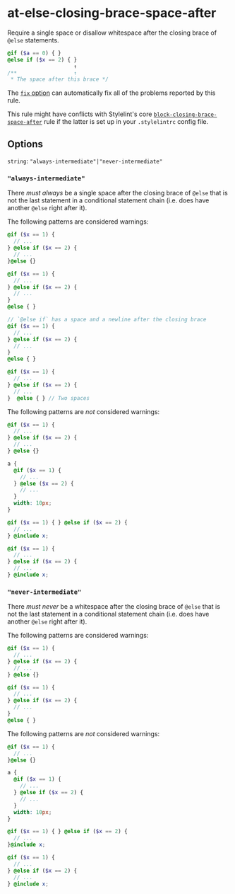 # at-else-closing-brace-space-after

Require a single space or disallow whitespace after the closing brace of `@else` statements.

```scss
@if ($a == 0) { }
@else if ($x == 2) { }
                     ↑
/**                  ↑
 * The space after this brace */
```

The [`fix` option](https://stylelint.io/user-guide/usage/options#fix) can automatically fix all of the problems reported by this rule.

This rule might have conflicts with Stylelint's core [`block-closing-brace-space-after`](https://stylelint.io/user-guide/rules/block-closing-brace-space-after) rule if the latter is set up in your `.stylelintrc` config file.

## Options

`string`: `"always-intermediate"|"never-intermediate"`

### `"always-intermediate"`

There *must always* be a single space after the closing brace of `@else` that is not the last statement in a conditional statement chain (i.e. does have another `@else` right after it).

The following patterns are considered warnings:

```scss
@if ($x == 1) {
  // ...
} @else if ($x == 2) {
  // ...
}@else {}

@if ($x == 1) {
  // ...
} @else if ($x == 2) {
  // ...
}
@else { }

// `@else if` has a space and a newline after the closing brace
@if ($x == 1) {
  // ...
} @else if ($x == 2) {
  // ...
}
@else { }

@if ($x == 1) {
  // ...
} @else if ($x == 2) {
  // ...
}  @else { } // Two spaces
```

The following patterns are *not* considered warnings:

```scss
@if ($x == 1) {
  // ...
} @else if ($x == 2) {
  // ...
} @else {}

a {
  @if ($x == 1) {
    // ...
  } @else ($x == 2) {
    // ...
  }
  width: 10px;
}

@if ($x == 1) { } @else if ($x == 2) {
  // ...
} @include x;

@if ($x == 1) {
  // ...
} @else if ($x == 2) {
  // ...
} @include x;
```

### `"never-intermediate"`

There *must never* be a whitespace after the closing brace of `@else` that is not the last statement in a conditional statement chain (i.e. does have another `@else` right after it).

The following patterns are considered warnings:

```scss
@if ($x == 1) {
  // ...
} @else if ($x == 2) {
  // ...
} @else {}

@if ($x == 1) {
  // ...
} @else if ($x == 2) {
  // ...
}
@else { }
```

The following patterns are *not* considered warnings:

```scss
@if ($x == 1) {
  // ...
}@else {}

a {
  @if ($x == 1) {
    // ...
  } @else if ($x == 2) {
    // ...
  }
  width: 10px;
}

@if ($x == 1) { } @else if ($x == 2) {
  // ...
}@include x;

@if ($x == 1) {
  // ...
} @else if ($x == 2) {
  // ...
} @include x;
```
